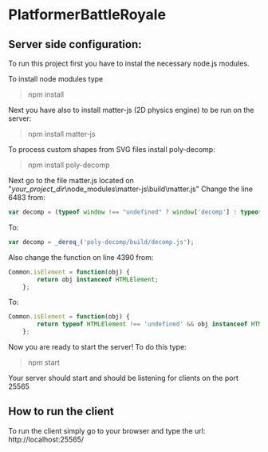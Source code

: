 # PlatformerBattleRoyale

## Server side configuration:

To run this project first you have to instal the necessary node.js modules.

To install node modules type
> npm install

Next you have also to install matter-js (2D physics engine)  to be run on the server:
> npm install matter-js

To process custom shapes from SVG files install poly-decomp:
> npm install poly-decomp

Next go to the file matter.js located on "_your_project_dir_\node_modules\matter-js\build\matter.js"
Change the line 6483 from:

```javascript
var decomp = (typeof window !== "undefined" ? window['decomp'] : typeof global !== "undefined" ? global['decomp'] : null);
```
 To:
 
```javascript
var decomp = _dereq_('poly-decomp/build/decomp.js');
```

Also change the function on line 4390 from:

```javascript
Common.isElement = function(obj) {
        return obj instanceof HTMLElement;
    };
```

To:

```javascript
Common.isElement = function(obj) {
        return typeof HTMLElement !== 'undefined' && obj instanceof HTMLElement;
    };
```
    
Now you are ready to start the server! To do this type:
> npm start

Your server should start and should be listening for clients on the port 25565

## How to run the client

To run the client simply go to your browser and type the url:
http://localhost:25565/

